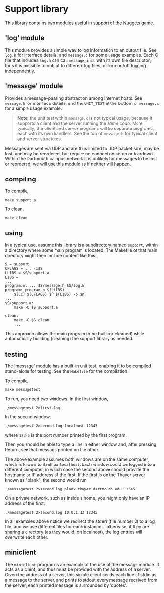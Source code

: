 # Support library

This library contains two modules useful in support of the Nuggets game.

## 'log' module

This module provides a simple way to log information to an output file.
See `log.h` for interface details, and `message.c` for some usage examples.
Each C file that includes `log.h` can call `message_init` with its own file descriptor; thus it is possible to output to different log files, or turn on/off logging independently.

## 'message' module

Provides a message-passing abstraction among Internet hosts.
See `message.h` for interface details, and the `UNIT_TEST` at the bottom of `message.c` for a simple usage example.

> **Note:** the unit test within `message.c` is not typical usage, because it supports a client and the server running the *same code*.
> More typically, the client and server programs will be separate programs, each with its own handlers.
> See the top of `message.h` for typical client and server structures.

Messages are sent via UDP and are thus limited to UDP packet size, may be lost, and may be reordered, but require no connection setup or teardown.
Within the Dartmouth campus network it is unlikely for messages to be lost or reordered; we will use this module as if neither will happen.

## compiling

To compile,

	make support.a

To clean,

	make clean

## using

In a typical use, assume this library is a subdirectory named `support`, within a directory where some main program is located.
The Makefile of that main directory might then include content like this:

```make
S = support
CFLAGS = ... -I$S
LLIBS = $S/support.a
LIBS =
...
program.o: ... $S/message.h $S/log.h
program: program.o $(LLIBS)
	$(CC) $(CFLAGS) $^ $(LIBS) -o $@
...
$S/support.a:
	make -C $S support.a

clean:
	make -C $S clean
	...
```

This approach allows the main program to be built (or cleaned) while automatically building (cleaning) the support library as needed.

## testing

The 'message' module has a built-in unit test, enabling it to be compiled stand-alone for testing.
See the `Makefile` for the compilation.

To compile,

	make messagetest

To run, you need two windows.
In the first window,

	./messagetest 2>first.log

In the second window,

	./messagetest 2>second.log localhost 12345

where `12345` is the port number printed by the first program.

Then you should be able to type a line in either window and, after pressing Return, see that message printed on the other.

The above example assumes both windows are on the same computer, which is known to itself as `localhost`.
Each window could be logged into a different computer, in which case the second above should provide the hostname or IP address of the first.
If the first is on the Thayer server known as "plank", the second would run

	./messagetest 2>second.log plank.thayer.dartmouth.edu 12345

On a private network, such as inside a home, you might only have an IP address of the first:

	./messagetest 2>second.log 10.0.1.13 12345

In all examples above notice we redirect the stderr (file number 2) to a log file, and we use different files for each instance... otherwise, if they are sharing a directory (as they would, on localhost), the log entries will overwrite each other.

## miniclient

The `miniclient` program is an example of the use of the message
module.  It acts as a client, and thus must be provided with the
address of a server.  Given the address of a server, this simple
client sends each line of stdin as a message to the server, and prints
to stdout every message received from the server; each printed message
is surrounded by 'quotes'.

